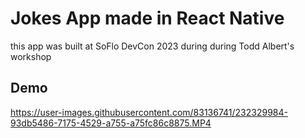 # Jokes App made in React Native 

this app was built at SoFlo DevCon 2023 during during Todd Albert's workshop

## Demo
https://user-images.githubusercontent.com/83136741/232329984-93db5486-7175-4529-a755-a75fc86c8875.MP4

